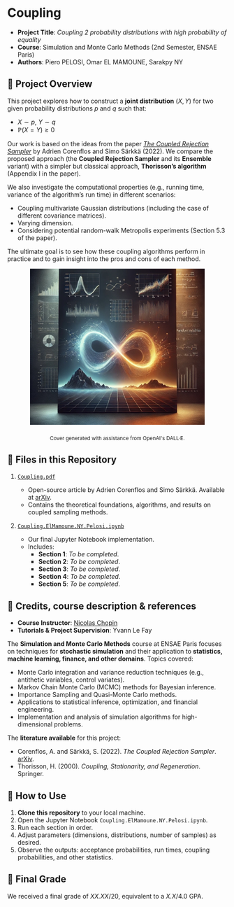 # Coupling

- **Project Title**: *Coupling 2 probability distributions with high probability of equality*
- **Course**: Simulation and Monte Carlo Methods (2nd Semester, ENSAE Paris)
- **Authors**: Piero PELOSI, Omar EL MAMOUNE, Sarakpy NY

## 🧪 Project Overview

This project explores how to construct a **joint distribution** $(X,Y)$ for two given probability distributions $p$ and $q$ such that:
   - $X \sim p$, $Y \sim q$
   - $\mathbb{P}(X = Y) \geq 0$

Our work is based on the ideas from the paper [*The Coupled Rejection Sampler*](https://arxiv.org/abs/2201.09585) by Adrien Corenflos and Simo Särkkä (2022). We compare the proposed approach (the **Coupled Rejection Sampler** and its **Ensemble** variant) with a simpler but classical approach, **Thorisson’s algorithm** (Appendix I in the paper).

We also investigate the computational properties (e.g., running time, variance of the algorithm’s run time) in different scenarios:
- Coupling multivariate Gaussian distributions (including the case of different covariance matrices).
- Varying dimension.
- Considering potential random-walk Metropolis experiments (Section 5.3 of the paper).

The ultimate goal is to see how these coupling algorithms perform in practice and to gain insight into the pros and cons of each method.

<div align="center">
  <img src="pseudo-code/Cover.jpeg" alt="MC_project" width="400">
</div>

<p align="center">
  <sub>Cover generated with assistance from OpenAI's DALL·E.</sub>
</p>

## 📂 Files in this Repository

1. [`Coupling.pdf`](Coupling.pdf)
   - Open-source article by Adrien Corenflos and Simo Särkkä. Available at [arXiv](https://arxiv.org/abs/2201.09585).
   - Contains the theoretical foundations, algorithms, and results on coupled sampling methods.

2. [`Coupling.ElMamoune.NY.Pelosi.ipynb`](Coupling.ElMamoune.NY.Pelosi.ipynb)
   - Our final Jupyter Notebook implementation.
   - Includes:
      - **Section 1**: *To be completed*.
      - **Section 2**: *To be completed*.
      - **Section 3**: *To be completed*.
      - **Section 4**: *To be completed*.
      - **Section 5**: *To be completed*.

## 📖 Credits, course description & references

- **Course Instructor**: [Nicolas Chopin](https://nchopin.github.io)
- **Tutorials & Project Supervision**: Yvann Le Fay

The **Simulation and Monte Carlo Methods** course at ENSAE Paris focuses on techniques for **stochastic simulation** and their application to **statistics, machine learning, finance, and other domains**. Topics covered:
   - Monte Carlo integration and variance reduction techniques (e.g., antithetic variables, control variates).
   - Markov Chain Monte Carlo (MCMC) methods for Bayesian inference.
   - Importance Sampling and Quasi-Monte Carlo methods.
   - Applications to statistical inference, optimization, and financial engineering.
   - Implementation and analysis of simulation algorithms for high-dimensional problems.

The **literature available** for this project:
   - Corenflos, A. and Särkkä, S. (2022). *The Coupled Rejection Sampler*. [arXiv](https://arxiv.org/abs/2201.09585).
   - Thorisson, H. (2000). *Coupling, Stationarity, and Regeneration*. Springer.

## 📌 How to Use

1. **Clone this repository** to your local machine.
2. Open the Jupyter Notebook `Coupling.ElMamoune.NY.Pelosi.ipynb`.
3. Run each section in order.
4. Adjust parameters (dimensions, distributions, number of samples) as desired.
5. Observe the outputs: acceptance probabilities, run times, coupling probabilities, and other statistics.

## 📝 Final Grade

We received a final grade of *XX.XX*/20, equivalent to a *X.X*/4.0 GPA.
